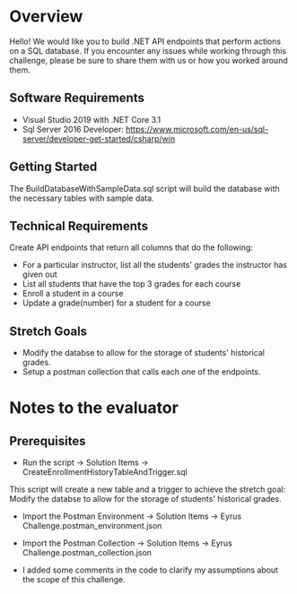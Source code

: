 # Overview 

Hello! We would like you to build .NET API endpoints that perform actions on a SQL database. If you encounter any issues while working through this challenge, please be sure to share them with us or how you worked around them.

## Software Requirements

- Visual Studio 2019 with .NET Core 3.1
- Sql Server 2016 Developer: https://www.microsoft.com/en-us/sql-server/developer-get-started/csharp/win

## Getting Started

The BuildDatabaseWithSampleData.sql script will build the database with the necessary tables with sample data.

## Technical Requirements

Create API endpoints that return all columns that do the following:

* For a particular instructor, list all the students' grades the instructor has given out
* List all students that have the top 3 grades for each course
* Enroll a student in a course
* Update a grade(number) for a student for a course

## Stretch Goals

* Modify the databse to allow for the storage of students' historical grades.
* Setup a postman collection that calls each one of the endpoints.

# Notes to the evaluator 

## Prerequisites
* Run the script -> Solution Items -> CreateEnrollmentHistoryTableAndTrigger.sql

This script will create a new table and a trigger to achieve the stretch goal: Modify the databse to allow for the storage of students' historical grades.

* Import the Postman Environment -> Solution Items -> Eyrus Challenge.postman_environment.json

* Import the Postman Collection -> Solution Items -> Eyrus Challenge.postman_collection.json

* I added some comments in the code to clarify my assumptions about the scope of this challenge.